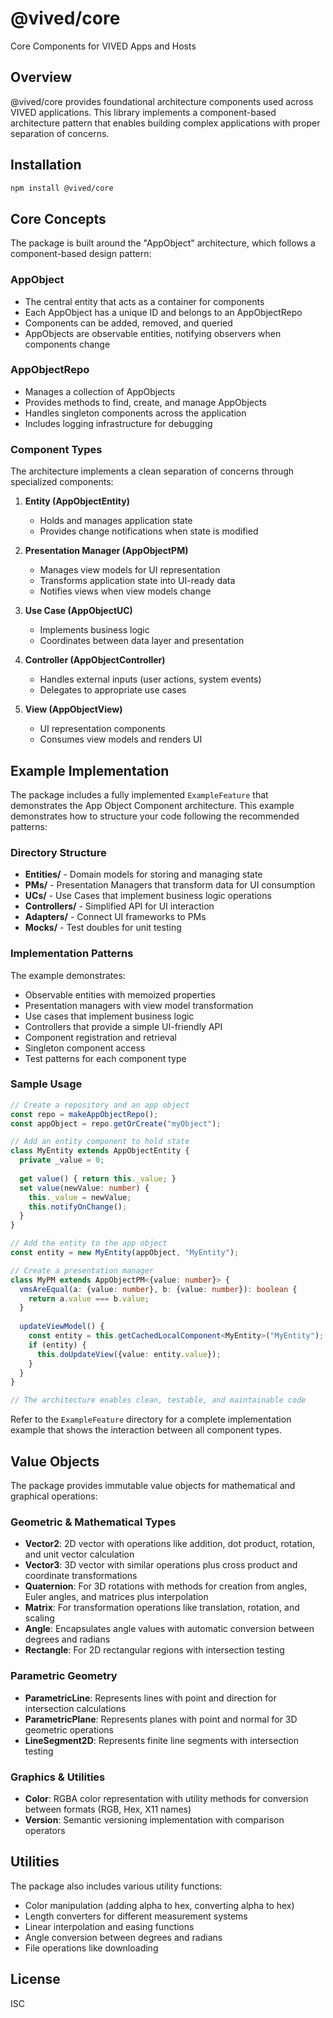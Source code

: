 # @vived/core

Core Components for VIVED Apps and Hosts

## Overview

@vived/core provides foundational architecture components used across VIVED applications. This library implements a component-based architecture pattern that enables building complex applications with proper separation of concerns.

## Installation

```bash
npm install @vived/core
```

## Core Concepts

The package is built around the "AppObject" architecture, which follows a component-based design pattern:

### AppObject

- The central entity that acts as a container for components
- Each AppObject has a unique ID and belongs to an AppObjectRepo
- Components can be added, removed, and queried
- AppObjects are observable entities, notifying observers when components change

### AppObjectRepo

- Manages a collection of AppObjects 
- Provides methods to find, create, and manage AppObjects
- Handles singleton components across the application
- Includes logging infrastructure for debugging

### Component Types

The architecture implements a clean separation of concerns through specialized components:

1. **Entity (AppObjectEntity)**
   - Holds and manages application state
   - Provides change notifications when state is modified

2. **Presentation Manager (AppObjectPM)**
   - Manages view models for UI representation
   - Transforms application state into UI-ready data
   - Notifies views when view models change

3. **Use Case (AppObjectUC)**
   - Implements business logic
   - Coordinates between data layer and presentation

4. **Controller (AppObjectController)**
   - Handles external inputs (user actions, system events)
   - Delegates to appropriate use cases

5. **View (AppObjectView)**
   - UI representation components
   - Consumes view models and renders UI

## Example Implementation

The package includes a fully implemented `ExampleFeature` that demonstrates the App Object Component architecture. This example demonstrates how to structure your code following the recommended patterns:

### Directory Structure
- **Entities/** - Domain models for storing and managing state
- **PMs/** - Presentation Managers that transform data for UI consumption
- **UCs/** - Use Cases that implement business logic operations
- **Controllers/** - Simplified API for UI interaction
- **Adapters/** - Connect UI frameworks to PMs
- **Mocks/** - Test doubles for unit testing

### Implementation Patterns
The example demonstrates:
- Observable entities with memoized properties
- Presentation managers with view model transformation
- Use cases that implement business logic
- Controllers that provide a simple UI-friendly API
- Component registration and retrieval
- Singleton component access
- Test patterns for each component type

### Sample Usage

```typescript
// Create a repository and an app object
const repo = makeAppObjectRepo();
const appObject = repo.getOrCreate("myObject");

// Add an entity component to hold state
class MyEntity extends AppObjectEntity {
  private _value = 0;
  
  get value() { return this._value; }
  set value(newValue: number) {
    this._value = newValue;
    this.notifyOnChange();
  }
}

// Add the entity to the app object
const entity = new MyEntity(appObject, "MyEntity");

// Create a presentation manager
class MyPM extends AppObjectPM<{value: number}> {
  vmsAreEqual(a: {value: number}, b: {value: number}): boolean {
    return a.value === b.value;
  }
  
  updateViewModel() {
    const entity = this.getCachedLocalComponent<MyEntity>("MyEntity");
    if (entity) {
      this.doUpdateView({value: entity.value});
    }
  }
}

// The architecture enables clean, testable, and maintainable code
```

Refer to the `ExampleFeature` directory for a complete implementation example that shows the interaction between all component types.

## Value Objects

The package provides immutable value objects for mathematical and graphical operations:

### Geometric & Mathematical Types
- **Vector2**: 2D vector with operations like addition, dot product, rotation, and unit vector calculation
- **Vector3**: 3D vector with similar operations plus cross product and coordinate transformations
- **Quaternion**: For 3D rotations with methods for creation from angles, Euler angles, and matrices plus interpolation
- **Matrix**: For transformation operations like translation, rotation, and scaling
- **Angle**: Encapsulates angle values with automatic conversion between degrees and radians
- **Rectangle**: For 2D rectangular regions with intersection testing

### Parametric Geometry
- **ParametricLine**: Represents lines with point and direction for intersection calculations
- **ParametricPlane**: Represents planes with point and normal for 3D geometric operations
- **LineSegment2D**: Represents finite line segments with intersection testing

### Graphics & Utilities
- **Color**: RGBA color representation with utility methods for conversion between formats (RGB, Hex, X11 names)
- **Version**: Semantic versioning implementation with comparison operators

## Utilities

The package also includes various utility functions:
- Color manipulation (adding alpha to hex, converting alpha to hex)
- Length converters for different measurement systems
- Linear interpolation and easing functions
- Angle conversion between degrees and radians
- File operations like downloading

## License
ISC